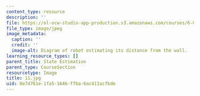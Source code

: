 ```yaml
---
content_type: resource
description: ''
file: https://ol-ocw-studio-app-production.s3.amazonaws.com/courses/6-01sc-introduction-to-electrical-engineering-and-computer-science-i-spring-2011/8e7d761e1fa51646ffba6ac411acfbde_11.jpg
file_type: image/jpeg
image_metadata:
  caption: ''
  credit: ''
  image-alt: Diagram of robot estimating its distance from the wall.
learning_resource_types: []
parent_title: State Estimation
parent_type: CourseSection
resourcetype: Image
title: 11.jpg
uid: 8e7d761e-1fa5-1646-ffba-6ac411acfbde
---
```


